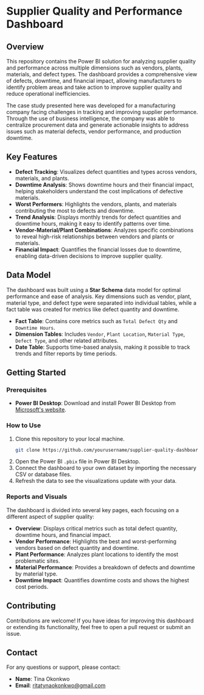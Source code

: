 # Supplier Quality and Performance Dashboard

## Overview
This repository contains the Power BI solution for analyzing supplier quality and performance across multiple dimensions such as vendors, plants, materials, and defect types. The dashboard provides a comprehensive view of defects, downtime, and financial impact, allowing manufacturers to identify problem areas and take action to improve supplier quality and reduce operational inefficiencies.

The case study presented here was developed for a manufacturing company facing challenges in tracking and improving supplier performance. Through the use of business intelligence, the company was able to centralize procurement data and generate actionable insights to address issues such as material defects, vendor performance, and production downtime.

## Key Features
- **Defect Tracking**: Visualizes defect quantities and types across vendors, materials, and plants.
- **Downtime Analysis**: Shows downtime hours and their financial impact, helping stakeholders understand the cost implications of defective materials.
- **Worst Performers**: Highlights the vendors, plants, and materials contributing the most to defects and downtime.
- **Trend Analysis**: Displays monthly trends for defect quantities and downtime hours, making it easy to identify patterns over time.
- **Vendor-Material/Plant Combinations**: Analyzes specific combinations to reveal high-risk relationships between vendors and plants or materials.
- **Financial Impact**: Quantifies the financial losses due to downtime, enabling data-driven decisions to improve supplier quality.

## Data Model
The dashboard was built using a **Star Schema** data model for optimal performance and ease of analysis. Key dimensions such as vendor, plant, material type, and defect type were separated into individual tables, while a fact table was created for metrics like defect quantity and downtime.

- **Fact Table**: Contains core metrics such as `Total Defect Qty` and `Downtime Hours`.
- **Dimension Tables**: Includes `Vendor`, `Plant Location`, `Material Type`, `Defect Type`, and other related attributes.
- **Date Table**: Supports time-based analysis, making it possible to track trends and filter reports by time periods.

## Getting Started
### Prerequisites
- **Power BI Desktop**: Download and install Power BI Desktop from [Microsoft's website](https://powerbi.microsoft.com/desktop/).

### How to Use
1. Clone this repository to your local machine.
   ```bash
   git clone https://github.com/yourusername/supplier-quality-dashboard.git
2. Open the Power BI `.pbix` file in Power BI Desktop.
3. Connect the dashboard to your own dataset by importing the necessary CSV or database files.
4. Refresh the data to see the visualizations update with your data.

### Reports and Visuals
The dashboard is divided into several key pages, each focusing on a different aspect of supplier quality:

- **Overview**: Displays critical metrics such as total defect quantity, downtime hours, and financial impact.
- **Vendor Performance**: Highlights the best and worst-performing vendors based on defect quantity and downtime.
- **Plant Performance**: Analyzes plant locations to identify the most problematic sites.
- **Material Performance**: Provides a breakdown of defects and downtime by material type.
- **Downtime Impact**: Quantifies downtime costs and shows the highest cost periods.

## Contributing
Contributions are welcome! If you have ideas for improving this dashboard or extending its functionality, feel free to open a pull request or submit an issue.


## Contact
For any questions or support, please contact:

- **Name**: Tina Okonkwo
- **Email**: ritatynaokonkwo@gmail.com

